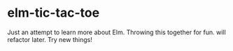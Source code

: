 # elm-tic-tac-toe

Just an attempt to learn more about Elm. Throwing this together for fun. will refactor later. Try new things!
